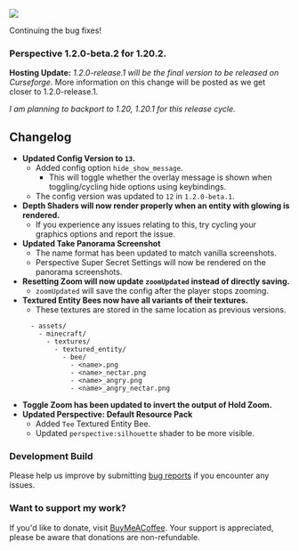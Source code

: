 ![](https://mclegoman.com/images/a/a7/Perspective_Development_Logo.png)

Continuing the bug fixes!

### Perspective 1.2.0-beta.2 for 1.20.2.  
**Hosting Update:** *1.2.0-release.1 will be the final version to be released on Curseforge.*
More information on this change will be posted as we get closer to 1.2.0-release.1.  

*I am planning to backport to 1.20, 1.20.1 for this release cycle.*  

## Changelog  
- **Updated Config Version to `13`.**  
  - Added config option `hide_show_message`.  
    - This will toggle whether the overlay message is shown when toggling/cycling hide options using keybindings.  
  - The config version was updated to `12` in `1.2.0-beta.1`.  
- **Depth Shaders will now render properly when an entity with glowing is rendered.**  
  - If you experience any issues relating to this, try cycling your graphics options and report the issue.  
- **Updated Take Panorama Screenshot**  
  - The name format has been updated to match vanilla screenshots.  
  - Perspective Super Secret Settings will now be rendered on the panorama screenshots.  
- **Resetting Zoom will now update `zoomUpdated` instead of directly saving.**  
  - `zoomUpdated` will save the config after the player stops zooming.  
- **Textured Entity Bees now have all variants of their textures.**
  - These textures are stored in the same location as previous versions.
  ```
    - assets/
      - minecraft/
        - textures/
          - textured_entity/
            - bee/
              - <name>.png
              - <name>_nectar.png
              - <name>_angry.png
              - <name>_angry_nectar.png
  ```
- **Toggle Zoom has been updated to invert the output of Hold Zoom.**  
- **Updated Perspective: Default Resource Pack**  
  - Added `Tee` Textured Entity Bee.  
  - Updated `perspective:silhouette` shader to be more visible.  

### Development Build  
Please help us improve by submitting [bug reports](https://github.com/MCLegoMan/Perspective/issues) if you encounter any issues.  

### Want to support my work?  
If you'd like to donate, visit [BuyMeACoffee](https://www.buymeacoffee.com/mclegoman).
Your support is appreciated, please be aware that donations are non-refundable.